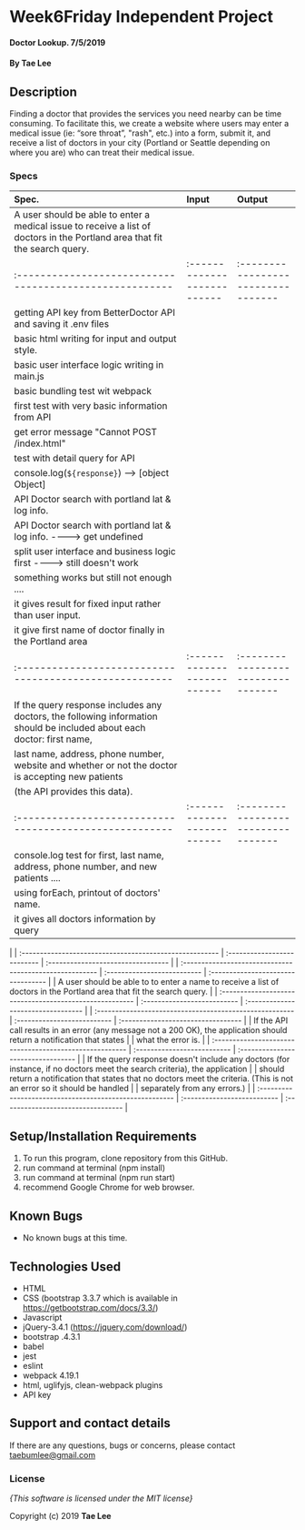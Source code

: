 # Week6Friday Independent Project

#### Doctor Lookup. 7/5/2019

#### By **Tae Lee**

## Description
 Finding a doctor that provides the services you need nearby can be time consuming. To facilitate this, we create a website where users may enter a medical issue (ie: “sore throat”, "rash", etc.) into a form, submit it, and receive a list of doctors in your city (Portland or Seattle depending on where you are) who can treat their medical issue.

### Specs
| Spec.                                                   | Input                       | Output                             |
| :------------------------------------------------------ | :-------------------------- | :--------------------------------- |
| A user should be able to enter a medical issue to receive a list of doctors in the Portland area that fit the search query.|
| :------------------------------------------------------ | :-------------------------- | :--------------------------------- |
| getting API key from BetterDoctor API and saving it .env files                                                             |
| basic html writing for input and output style.                                                                             |
| basic user interface logic writing in main.js                                                                              |
| basic bundling test wit webpack                                                                                            |
| first test with very basic information from API                                                                            |
| get error message "Cannot POST /index.html"                                                                                |
| test with detail query for API                                                                                             |
| console.log(`${response}`) --> [object Object]                                                                             |
| API Doctor search with portland lat & log info.                                                                            |
| API Doctor search with portland lat & log info.  ----> get undefined                                                       |
| split user interface and business logic first ----> still doesn't work                                                     |
| something works but still not enough ....                                                                                  |
| it gives result for fixed input rather than user input.                                                                    |
| it give first name of doctor finally in the Portland area                                                                  |
| :------------------------------------------------------ | :-------------------------- | :--------------------------------- |
| If the query response includes any doctors, the following information should be included about each doctor: first name,    |
| last name, address, phone number, website and whether or not the doctor is accepting new patients                          |
| (the API provides this data).                                                                                              |
| :------------------------------------------------------ | :-------------------------- | :--------------------------------- |
| console.log test for first, last name, address, phone number, and new patients ....                                        |
| using forEach, printout of doctors' name.                                                                                  |
| it gives all doctors information by query                                                                                  |
|
| :------------------------------------------------------ | :-------------------------- | :--------------------------------- |
| :------------------------------------------------------ | :-------------------------- | :--------------------------------- |
| A user should be able to to enter a name to receive a list of doctors in the Portland area that fit the search query.      |
| :------------------------------------------------------ | :-------------------------- | :--------------------------------- |
| :------------------------------------------------------ | :-------------------------- | :--------------------------------- |
| If the API call results in an error (any message not a 200 OK), the application should return a notification that states   |
| what the error is.                                                                                                         |
| :------------------------------------------------------ | :-------------------------- | :--------------------------------- |
| If the query response doesn't include any doctors (for instance, if no doctors meet the search criteria), the application  |
| should return a notification that states that no doctors meet the criteria. (This is not an error so it should be handled  |
| separately from any errors.)                                                                                               |
| :------------------------------------------------------ | :-------------------------- | :--------------------------------- |

## Setup/Installation Requirements

1. To run this program, clone repository from this GitHub.
2. run command at terminal (npm install)
3. run command at terminal (npm run start)
4. recommend Google Chrome for web browser.

## Known Bugs
* No known bugs at this time.

## Technologies Used
  * HTML
  * CSS (bootstrap 3.3.7 which is available in https://getbootstrap.com/docs/3.3/)
  * Javascript
  * jQuery-3.4.1 (https://jquery.com/download/)
  * bootstrap .4.3.1
  * babel
  * jest
  * eslint
  * webpack 4.19.1
  * html, uglifyjs, clean-webpack plugins
  * API key

## Support and contact details

If there are any questions, bugs or concerns, please contact taebumlee@gmail.com

### License

*{This software is licensed under the MIT license}*

Copyright (c) 2019 **Tae Lee**
